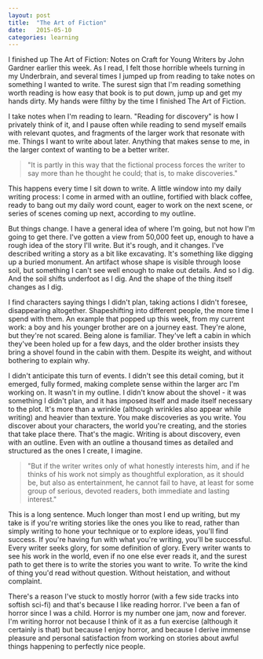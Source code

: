 ```yaml
---
layout: post
title:  "The Art of Fiction"
date:   2015-05-10
categories: learning
---
```


I finished up The Art of Fiction: Notes on Craft for Young Writers by John Gardner earlier this week. As I read, I felt those horrible wheels turning in my Underbrain, and several times I jumped up from reading to take notes on something I wanted to write. The surest sign that I'm reading something worth reading is how easy that book is to put down, jump up and get my hands dirty. My hands were filthy by the time I finished The Art of Fiction.

I take notes when I'm reading to learn. "Reading for discovery" is how I privately think of it, and I pause often while reading to send myself emails with relevant quotes, and fragments of the larger work that resonate with me. Things I want to write about later. Anything that makes sense to me, in the larger context of wanting to be a better writer.

<blockquote>"It is partly in this way that the fictional process forces the writer to say more than he thought he could; that is, to make discoveries."</blockquote>

This happens every time I sit down to write. A little window into my daily writing process: I come in armed with an outline, fortified with black coffee, ready to bang out my daily word count, eager to work on the next scene, or series of scenes coming up next, according to my outline.

But things change. I have a general idea of where I'm going, but not how I'm going to get there. I've gotten a view from 50,000 feet up, enough to have a rough idea of the story I'll write. But it's rough, and it changes. I've described writing a story as a bit like excavating. It's something like digging up a buried monument. An artifact whose shape is visible through loose soil, but something I can't see well enough to make out details. And so I dig. And the soil shifts underfoot as I dig. And the shape of the thing itself changes as I dig.

I find characters saying things I didn't plan, taking actions I didn't foresee, disappearing altogether. Shapeshifting into different people, the more time I spend with them. An example that popped up this week, from my current work: a boy and his younger brother are on a journey east. They're alone, but they're not scared. Being alone is familiar. They've left a cabin in which they've been holed up for a few days, and the older brother insists they bring a shovel found in the cabin with them. Despite its weight, and without bothering to explain why.

I didn't anticipate this turn of events. I didn't see this detail coming, but it emerged, fully formed, making complete sense within the larger arc I'm working on. It wasn't in my outline. I didn't know about the shovel - it was something I didn't plan, and it has imposed itself and made itself necessary to the plot. It's more than a wrinkle (although wrinkles also appear while writing) and heavier than texture. You make discoveries as you write. You discover about your characters, the world you're creating, and the stories that take place there. That's the magic. Writing is about discovery, even with an outline. Even with an outline a thousand times as detailed and structured as the ones I create, I imagine.

<blockquote>"But if the writer writes only of what honestly interests him, and if he thinks of his work not simply as thoughtful exploration, as it should be, but also as entertainment, he cannot fail to have, at least for some group of serious, devoted readers, both immediate and lasting interest."</blockquote>

This is a long sentence. Much longer than most I end up writing, but my take is if you're writing stories like the ones you like to read, rather than simply writing to hone your technique or to explore ideas, you'll find success. If you're having fun with what you're writing, you'll be successful. Every writer seeks glory, for some definition of glory. Every writer wants to see his work in the world, even if no one else ever reads it, and the surest path to get there is to write the stories you want to write. To write the kind of thing you'd read without question. Without heistation, and without complaint.

There's a reason I've stuck to mostly horror (with a few side tracks into softish sci-fi) and that's because I like reading horror. I've been a fan of horror since I was a child. Horror is my number one jam, now and forever. I'm writing horror not because I think of it as a fun exercise (although it certainly is that) but because I enjoy horror, and because I derive immense pleasure and personal satisfaction from working on stories about awful things happening to perfectly nice people.